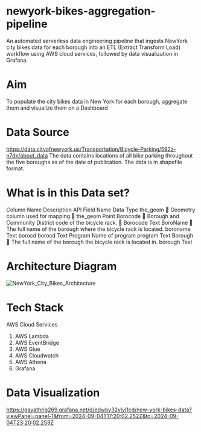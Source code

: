 # newyork-bikes-aggregation-pipeline
An automated serverless data engineering pipeline that ingests NewYork city bikes data for each borough into an ETL (Extract Transform Load) workflow using AWS cloud services, followed by data visualization in Grafana.

# Aim
To populate the city bikes data in New York for each borough, aggregate them and visualize them on a Dashboard


# Data Source

https://data.cityofnewyork.us/Transportation/Bicycle-Parking/592z-n7dk/about_data
The data contains locations of all bike parking throughout the five boroughs as of the date of publication. The data is in shapefile format.

# What is in this Data set?

Column Name	        Description	                                                  API Field Name	                                Data Type
the_geom	         Geometry column used for mapping	                               the_geom	                                      Point
Borocode	         Borough and Community District code of the bicycle rack.	        Borocode	                                    Text
BoroName	         The full name of the borough where the bicycle rack is located. 	boroname	                                    Text
borocd		                                                                          borocd	                                      Text
Program	            Name of program	                                                program	                                      Text
Borough	           The full name of the borough the bicycle rack is located in. 	  borough	                                      Text



# Architecture Diagram
![NewYork_City_Bikes_Architecture](https://github.com/user-attachments/assets/cd1f680a-7cd7-48c7-bd92-b6cf2f5b8db6)

# Tech Stack
AWS Cloud Services
1. AWS Lambda
2. AWS EventBridge
3. AWS Glue
4. AWS Cloudwatch
5. AWS Athena
6. Grafana


# Data Visualization
https://gayathrig269.grafana.net/d/edwby32vlyl1cd/new-york-bikes-data?viewPanel=panel-1&from=2024-09-04T17:20:02.252Z&to=2024-09-04T23:20:02.253Z

